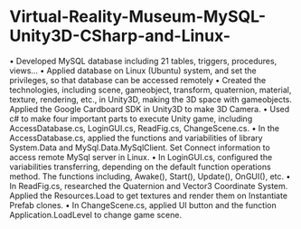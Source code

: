 # Virtual-Reality-Museum-MySQL-Unity3D-CSharp-and-Linux-
• Developed MySQL database including 21 tables, triggers, procedures, views… • Applied database on Linux (Ubuntu) system, and set the privileges, so that database can be accessed remotely • Created the technologies, including scene, gameobject, transform, quaternion, material, texture, rendering, etc., in Unity3D, making the 3D space with gameobjects. Applied the Google Cardboard SDK in Unity3D to make 3D Camera. • Used c# to make four important parts to execute Unity game, including AccessDatabase.cs, LoginGUI.cs, ReadFig.cs, ChangeScene.cs.  • In the AccessDatabase.cs, applied the functions and variabilities of library System.Data and MySql.Data.MySqlClient. Set Connect information to access remote MySql server in Linux. • In LoginGUI.cs, configured the variabilities transferring, depending on the default function operations method. The functions including, Awake(), Start(), Update(), OnGUI(), etc. • In ReadFig.cs, researched the Quaternion and Vector3 Coordinate System. Applied the Resources.Load to get textures and render them on Instantiate Prefab clones. • In ChangeScene.cs, applied UI button and the function Application.LoadLevel to change game scene.

